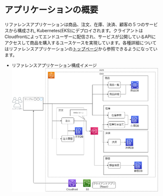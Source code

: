 # アプリケーションの概要
リファレンスアプリケーションは商品、注文、在庫、決済、顧客の５つのサービスから構成され,
Kubernetes(EKS)にデプロイされます。クライアントはCloudfrontによってエンドユーザーに配信され、サービスが公開しているAPIにアクセスして商品を購入するユースケースを実現しています。各種詳細についてはリファレンスアプリケーションの[トップページ](../../README.md)から参照できるようになっています。

- リファレンスアプリケーション構成イメージ
![ローカル開発イメージ](./img/application.png)
